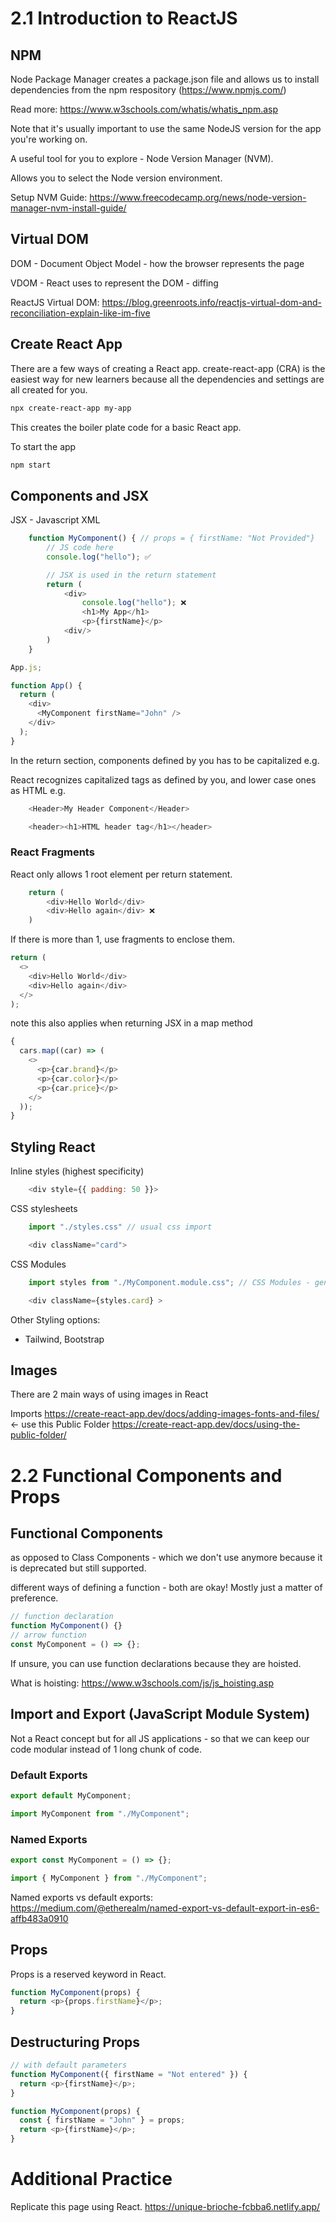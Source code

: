 # 2.1 Introduction to ReactJS

## NPM

Node Package Manager
creates a package.json file and allows us to install dependencies from the npm respository (https://www.npmjs.com/)

Read more: https://www.w3schools.com/whatis/whatis_npm.asp

Note that it's usually important to use the same NodeJS version for the app you're working on.

A useful tool for you to explore - Node Version Manager (NVM).

Allows you to select the Node version environment.

Setup NVM Guide: https://www.freecodecamp.org/news/node-version-manager-nvm-install-guide/

## Virtual DOM

DOM - Document Object Model - how the browser represents the page

VDOM - React uses to represent the DOM - diffing

ReactJS Virtual DOM: https://blog.greenroots.info/reactjs-virtual-dom-and-reconciliation-explain-like-im-five

## Create React App

There are a few ways of creating a React app. create-react-app (CRA) is the easiest way for new learners because all the dependencies and settings are all created for you.

```sh
npx create-react-app my-app
```

This creates the boiler plate code for a basic React app.

To start the app

```sh
npm start
```

## Components and JSX

JSX - Javascript XML

```js
	function MyComponent() { // props = { firstName: "Not Provided"}
		// JS code here
		console.log("hello"); ✅

		// JSX is used in the return statement
		return (
			<div>
				console.log("hello"); ❌
				<h1>My App</h1>
				<p>{firstName}</p>
			<div/>
		)
	}
```

```js
App.js;

function App() {
  return (
    <div>
      <MyComponent firstName="John" />
    </div>
  );
}
```

In the return section, components defined by you has to be capitalized e.g. <MyComponent>

React recognizes capitalized tags as defined by you, and lower case ones as HTML e.g.

```js
	<Header>My Header Component</Header>

	<header><h1>HTML header tag</h1></header>
```

### React Fragments

React only allows 1 root element per return statement.

```js
	return (
		<div>Hello World</div>
		<div>Hello again</div> ❌
	)
```

If there is more than 1, use fragments to enclose them.

```js
return (
  <>
    <div>Hello World</div>
    <div>Hello again</div>
  </>
);
```

note this also applies when returning JSX in a map method

```js
{
  cars.map((car) => (
    <>
      <p>{car.brand}</p>
      <p>{car.color}</p>
      <p>{car.price}</p>
    </>
  ));
}
```

## Styling React

Inline styles (highest specificity)

```js
	<div style={{ padding: 50 }}>
```

CSS stylesheets

```js
	import "./styles.css" // usual css import

	<div className="card">
```

CSS Modules

```js
	import styles from "./MyComponent.module.css"; // CSS Modules - generates unique class names - no collision

	<div className={styles.card} >
```

Other Styling options:

- Tailwind, Bootstrap

## Images

There are 2 main ways of using images in React

Imports https://create-react-app.dev/docs/adding-images-fonts-and-files/ <- use this
Public Folder https://create-react-app.dev/docs/using-the-public-folder/

# 2.2 Functional Components and Props

## Functional Components

as opposed to Class Components - which we don't use anymore because it is deprecated but still supported.

different ways of defining a function - both are okay! Mostly just a matter of preference.

```js
// function declaration
function MyComponent() {}
// arrow function
const MyComponent = () => {};
```

If unsure, you can use function declarations because they are hoisted.

What is hoisting: https://www.w3schools.com/js/js_hoisting.asp

## Import and Export (JavaScript Module System)

Not a React concept but for all JS applications - so that we can keep our code modular instead of 1 long chunk of code.

### Default Exports

```js
export default MyComponent;

import MyComponent from "./MyComponent";
```

### Named Exports

```js
export const MyComponent = () => {};

import { MyComponent } from "./MyComponent";
```

Named exports vs default exports: https://medium.com/@etherealm/named-export-vs-default-export-in-es6-affb483a0910

## Props

Props is a reserved keyword in React.

```js
function MyComponent(props) {
  return <p>{props.firstName}</p>;
}
```

## Destructuring Props

```js
// with default parameters
function MyComponent({ firstName = "Not entered" }) {
  return <p>{firstName}</p>;
}

function MyComponent(props) {
  const { firstName = "John" } = props;
  return <p>{firstName}</p>;
}
```

# Additional Practice

Replicate this page using React.
https://unique-brioche-fcbba6.netlify.app/
